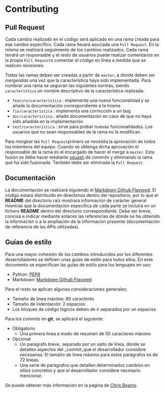 
# Contributing

## Pull Request

Cada cambio realizado en el código será aplicado en una rama creada para ese cambio específico. Cada rama llevará
asociada una `Pull Request`. En la misma se realizará seguimiento de los cambios realizados. Cada rama tendrá un
responsable y el resto de usuarios puede realizar comentarios en la propia `Pull Request`o comentar el código en línea a
medida que se realicen revisiones.

Todas las ramas deben ser creadas a partir de `master`, a dónde deben ser _mergeadas_  una vez que la característica
haya sido implementada. Para nombrar una rama se seguirán las siguientes normas, siendo `característica` un nombre
descriptivo de la característica realizada:
- `feature/característica`  : implementa una nueva funcionalidad y se añade la documentación correspondiente a la misma
- `fix/característica` : implementa una corrección a un bug
- `doc/característica` : añade documentación en caso de que no haya sido añadida en la implementación
- `test/característica` : sirve para probar nuevas funcionalidades. Los usuarios que no sean responsables de la rama no
  la modifican.

Para _mergear_  las `Pull Request`primero se necesita la aprovación de todos los miembros del equipo. Cuando se obtenga
dicha aprovación el responsable de la rama es el encargado de hacer el merge a `master`. Esta fusión se debe hacer
mediante [squash](https://www.devroom.io/2011/07/05/git-squash-your-latests-commits-into-one/) de _commits_ y eliminando
la rama que ha sido fusionada. También debe ser eliminada la `Pull Request`.

## Documentación

La documentación se realizará siguiendo el [Markdown Github
Flavored](https://help.github.com/en/articles/about-writing-and-formatting-on-github). El código estará distribuido en
directorios dentro del repositorio, por lo que el **README**  del directorio raíz mostrará información de carácter
general mientras que la documentación específica de cada parte se incluirá en un fichero **README**  dentro del
directorio correspondiente. Debe ser breve, concisa e indicar mediante enlaces las referencias de dónde se ha obtenido
la información o a la ampliación de la información presente (documentación de referencia de las APIs utilizadas).


## Guías de estilo

Para una mayor cohesión de los cambios introducidos por los diferentes desarrolladores se definen unas guías de estilo
para todos ellos. En este documento se especifican las guías de estilo para los lenguajes en uso:

- Python: [PEP8](https://www.python.org/dev/peps/pep-0008/)
- Markdown: [Markdown Github Flavored](https://help.github.com/en/articles/about-writing-and-formatting-on-github) 

Para el resto se aplican algunas consideraciones generales:

- Tamaño de linea máximo: 80 caracteres
- Tamaño de indentación: 2 espacios
- Los bloques de código lógicos deben de ir separados por un espacios

Para los _commits_  en **git**, se aplicará el siguiente:

- Obligatorio
	- Una primera linea a modo de resumen de 50 caracteres máximo
- Opcional
	- Un parágrafo breve, separado por un salto de línea, dónde se detallen aspectos del _commit_que el desarrollador
    considere necesarios. El tamaño de linea máximo para estos parágrafos es de 72 lineas.
	- Una serie de parágrafos que detallen determinados cambios en sitios concretos y que el desarrollador considere
    necesario mencionar.
		
Se puede obtener más información en la página de [Chris Beams](https://chris.beams.io/posts/git-commit/).





